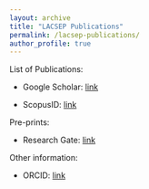```yaml
---
layout: archive
title: "LACSEP Publications"
permalink: /lacsep-publications/
author_profile: true
---
```


List of Publications:

- Google Scholar: [link](https://scholar.google.com/citations?user=bj6UbMcAAAAJ&hl=en&oi=ao)<br />

- ScopusID: [link](https://www.scopus.com/authid/detail.uri?authorId=7201498112)<br />

Pre-prints:

- Research Gate: [link](https://www.researchgate.net/profile/Rodrigo-Ramos)<br />

Other information:<br />
- ORCID: [link](https://orcid.org/0000-0002-2240-1150)<br />
